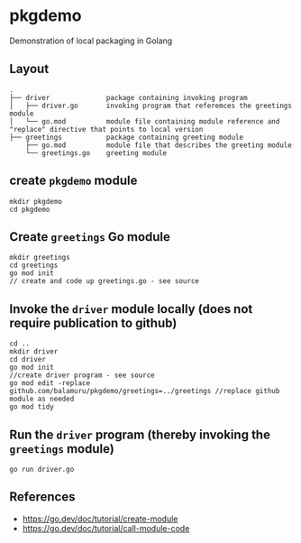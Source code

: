 # pkgdemo
Demonstration of local packaging in Golang

## Layout
```
.
├── driver              package containing invoking program
│   ├── driver.go       invoking program that referemces the greetings module
│   └── go.mod          module file containing module reference and "replace" directive that points to local version
├── greetings           package containing greeting module
    ├── go.mod          module file that describes the greeting module
    └── greetings.go    greeting module
```
## create `pkgdemo` module
```
mkdir pkgdemo
cd pkgdemo
```

## Create `greetings` Go module
```
mkdir greetings
cd greetings
go mod init 
// create and code up greetings.go - see source
```

## Invoke the `driver` module locally (does not require publication to github)
```
cd ..
mkdir driver
cd driver
go mod init
//create driver program - see source
go mod edit -replace github.com/balamuru/pkgdemo/greetings=../greetings //replace github module as needed
go mod tidy
```

## Run the `driver` program (thereby invoking the `greetings` module)
```
go run driver.go
```

## References
* https://go.dev/doc/tutorial/create-module
* https://go.dev/doc/tutorial/call-module-code